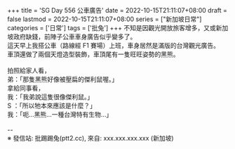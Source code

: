 +++
title = 'SG Day 556 公車廣告'
date = 2022-10-15T21:11:07+08:00
draft = false
lastmod = 2022-10-15T21:11:07+08:00
series = ["新加坡日常"]
categories = ['日常']
tags = ['批兔']
+++
不知是因觀光開放旅客增多，又或新加坡政府缺錢，前陣子公車車身廣告似乎變多了。<br>
這天早上我搭公車（路線經 F1 賽場）上班，車身居然是滿版的台灣觀光廣告。<br>
車頂還做了兩個天燈造型裝飾，車頂尾有一隻旺旺姿勢的黑熊。<br>
<br>
拍照給家人看，<br>
弟：「那隻黑熊好像被壓扁的傑利鼠喔。」<br>
拿給同事看，<br>
我：「我弟說這隻很像傑利鼠。」<br>
S ：「所以牠本來應該是什麼？」<br>
我：「呃…黑熊…一種台灣特有生物…」<br>
<br>
--<br>
※ 發信站: 批踢踢兔(ptt2.cc), 來自: xxx.xxx.xxx.xxx (新加坡)<br>
